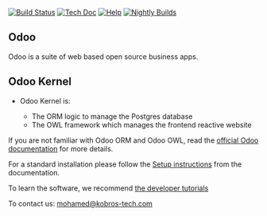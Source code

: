 [![Build Status](https://runbot.odoo.com/runbot/badge/flat/1/master.svg)](https://runbot.odoo.com/runbot)
[![Tech Doc](https://img.shields.io/badge/master-docs-875A7B.svg?style=flat&colorA=8F8F8F)](https://www.odoo.com/documentation/17.0)
[![Help](https://img.shields.io/badge/master-help-875A7B.svg?style=flat&colorA=8F8F8F)](https://www.odoo.com/forum/help-1)
[![Nightly Builds](https://img.shields.io/badge/master-nightly-875A7B.svg?style=flat&colorA=8F8F8F)](https://nightly.odoo.com/)

Odoo
----

Odoo is a suite of web based open source business apps.



Odoo Kernel
-----------

+ Odoo Kernel is:
    
    * The ORM logic to manage the Postgres database
    * The OWL framework which manages the frontend reactive website


If you are not familiar with Odoo ORM and Odoo OWL, read the <a href="https://www.odoo.com/documentation/17.0">official Odoo documentation</a> for more details.

For a standard installation please follow the <a href="https://www.odoo.com/documentation/17.0/administration/install/install.html">Setup instructions</a>
from the documentation.

To learn the software, we recommend <a href="https://www.odoo.com/documentation/17.0/developer/howtos.html">the developer tutorials</a>

To contact us: mohamed@kobros-tech.com
